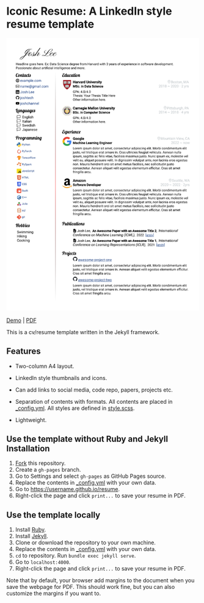 # Iconic Resume: A LinkedIn style resume template

![resume preview](/resume.png)

[Demo](https://iconic-resume.netlify.app/) | [PDF](/resume.pdf)

This is a cv/resume template written in the Jekyll framework. 

## Features

- Two-column A4 layout.
- LinkedIn style thumbnails and icons.
- Can add links to social media, code repo, papers, projects etc.

- Separation of contents with formats. All contents are placed in [_config.yml](/_config.yml). All styles are defined in [style.scss](/style.scss). 
- Lightweight.

## Use the template without Ruby and Jekyll Installation

1. [Fork](https://github.com/lifeitech/resume/fork) this repository.
2. Create a `gh-pages` branch.
3. Go to Settings and select `gh-pages` as GitHub Pages source.
4. Replace the contents in [_config.yml](/_config.yml) with your own data.
5. Go to https://username.github.io/resume.
6. Right-click the page and click `print...` to save your resume in PDF.

## Use the template locally

1. Install [Ruby](https://www.ruby-lang.org/en/).
2. Install [Jekyll](https://jekyllrb.com/docs/).
3. Clone or download the repository to your own machine.
4. Replace the contents in [_config.yml](/_config.yml) with your own data.
5. `cd` to repository. Run `bundle exec jekyll serve`. 
6. Go to `localhost:4000`.
7. Right-click the page and click `print...` to save your resume in PDF.



Note that by default, your browser add margins to the document when you save the webpage for PDF. This should work fine, but you can also customize the margins if you want to.